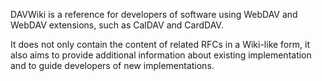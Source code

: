 DAVWiki is a reference for developers of software using WebDAV and WebDAV extensions, such as CalDAV and CardDAV.

It does not only contain the content of related RFCs in a Wiki-like form, it also aims to provide additional information about existing implementation and to guide developers of new implementations.




